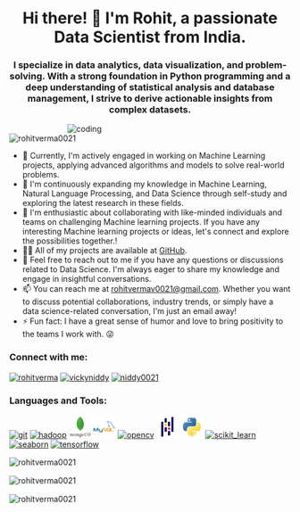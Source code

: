 <h1 align="center">Hi there! 👋 I'm Rohit, a passionate Data Scientist from India.</h1>
<h3 align="center">I specialize in data analytics, data visualization, and problem-solving. With a strong foundation in Python programming and a deep understanding of statistical analysis and database management, I strive to derive actionable insights from complex datasets.</h3>
<img align="right" alt="coding" width="400" src="https://user-images.githubusercontent.com/55389276/140866485-8fb1c876-9a8f-4d6a-98dc-08c4981eaf70.gif">

<p align="left">
  <img src="https://komarev.com/ghpvc/?username=rohitverma0021&label=Profile%20views&color=0e75b6&style=flat" alt="rohitverma0021" />
</p>

- 🔭 Currently, I'm actively engaged in working on Machine Learning projects, applying advanced algorithms and models to solve real-world problems.
- 🌱 I'm continuously expanding my knowledge in Machine Learning, Natural Language Processing, and Data Science through self-study and exploring the latest research in these fields.
- 👯 I'm enthusiastic about collaborating with like-minded individuals and teams on challenging Machine learning projects. If you have any interesting Machine learning projects or ideas, let's connect and explore the possibilities together.!
- 👨‍💻 All of my projects are available at [GitHub](https://github.com/RohitVerma0021).
- 💬 Feel free to reach out to me if you have any questions or discussions related to Data Science. I'm always eager to share my knowledge and engage in insightful conversations.
- 📫 You can reach me at rohitvermav0021@gmail.com. Whether you want to discuss potential collaborations, industry trends, or simply have a data science-related conversation, I'm just an email away!
- ⚡ Fun fact: I have a great sense of humor and love to bring positivity to the teams I work with. 😜

<h3 align="left">Connect with me:</h3>
<p align="left">
  <a href="https://linkedin.com/in/rohitverma" target="_blank"><img align="center" src="https://raw.githubusercontent.com/rahuldkjain/github-profile-readme-generator/master/src/images/icons/Social/linked-in-alt.svg" alt="rohitverma" height="30" width="40" /></a>
  <a href="https://kaggle.com/vickyniddy" target="_blank"><img align="center" src="https://raw.githubusercontent.com/rahuldkjain/github-profile-readme-generator/master/src/images/icons/Social/kaggle.svg" alt="vickyniddy" height="30" width="40" /></a>
  <a href="https://instagram.com/niddy0021" target="_blank"><img align="center" src="https://raw.githubusercontent.com/rahuldkjain/github-profile-readme-generator/master/src/images/icons/Social/instagram.svg" alt="niddy0021" height="30" width="40" /></a>
</p>

<h3 align="left">Languages and Tools:</h3>
<p align="left">
  <a href="https://git-scm.com/" target="_blank" rel="noreferrer"><img src="https://www.vectorlogo.zone/logos/git-scm/git-scm-icon.svg" alt="git" width="40" height="40" /></a>
  <a href="https://hadoop.apache.org/" target="_blank" rel="noreferrer"><img src="https://www.vectorlogo.zone/logos/apache_hadoop/apache_hadoop-icon.svg" alt="hadoop" width="40" height="40" /></a>
  <a href="https://www.mongodb.com/" target="_blank" rel="noreferrer"><img src="https://raw.githubusercontent.com/devicons/devicon/master/icons/mongodb/mongodb-original-wordmark.svg" alt="mongodb" width="40" height="40" /></a>
  <a href="https://www.mysql.com/" target="_blank" rel="noreferrer"><img src="https://raw.githubusercontent.com/devicons/devicon/master/icons/mysql/mysql-original-wordmark.svg" alt="mysql" width="40" height="40" /></a>
  <a href="https://opencv.org/" target="_blank" rel="noreferrer"><img src="https://www.vectorlogo.zone/logos/opencv/opencv-icon.svg" alt="opencv" width="40" height="40" /></a>
  <a href="https://pandas.pydata.org/" target="_blank" rel="noreferrer"><img src="https://raw.githubusercontent.com/devicons/devicon/2ae2a900d2f041da66e950e4d48052658d850630/icons/pandas/pandas-original.svg" alt="pandas" width="40" height="40" /></a>
  <a href="https://www.python.org" target="_blank" rel="noreferrer"><img src="https://raw.githubusercontent.com/devicons/devicon/master/icons/python/python-original.svg" alt="python" width="40" height="40" /></a>
  <a href="https://scikit-learn.org/" target="_blank" rel="noreferrer"><img src="https://upload.wikimedia.org/wikipedia/commons/0/05/Scikit_learn_logo_small.svg" alt="scikit_learn" width="40" height="40" /></a>
  <a href="https://seaborn.pydata.org/" target="_blank" rel="noreferrer"><img src="https://seaborn.pydata.org/_images/logo-mark-lightbg.svg" alt="seaborn" width="40" height="40" /></a>
  <a href="https://www.tensorflow.org" target="_blank" rel="noreferrer"><img src="https://www.vectorlogo.zone/logos/tensorflow/tensorflow-icon.svg" alt="tensorflow" width="40" height="40" /></a>
</p>

<p align="left">
  <img align="center" src="https://github-readme-stats.vercel.app/api/top-langs/?username=rohitverma0021&layout=compact" alt="rohitverma0021" />
</p>

<p align="left">
  <img align="center" src="https://github-readme-stats.vercel.app/api?username=rohitverma0021&show_icons=true" alt="rohitverma0021" />
</p>

<p align="left">
  <img align="center" src="https://github-readme-streak-stats.herokuapp.com/?user=rohitverma0021" alt="rohitverma0021" />
</p>
